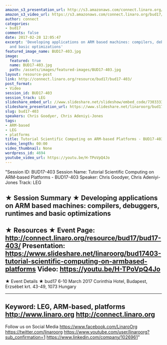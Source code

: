 ```yaml
---
amazon_s3_presentation_url: http://s3.amazonaws.com/connect.linaro.org/bud17/Presentations/BUD17-403%20Scientific_Computing_on_ARM.pdf
amazon_s3_video_url: https://s3.amazonaws.com/connect.linaro.org/bud17/Videos/Thursday/BUD17-403%20Tutorial%20Scientific%20Computing%20on%20ARM-based%20Platforms.mp4
author: connect
categories:
- bud17
comments: false
date: 2017-02-28 12:05:47
excerpt: 'Developing applications on ARM based machines: compilers, debuggers, runtimes
  and basic optimizations'
featured_image_name: BUD17-403.jpg
image:
  featured: true
  name: BUD17-403.jpg
  path: /assets/images/featured-images/BUD17-403.jpg
layout: resource-post
link: http://connect.linaro.org/resource/bud17/bud17-403/
post_format:
- Video
session_id: BUD17-403
session_track: LEG
slideshare_embed_url: //www.slideshare.net/slideshow/embed_code/73033335
slideshare_presentation_url: https://www.slideshare.net/linaroorg/bud17403-tutorial-scientific-computing-on-armbased-platforms
slug: bud17-403
speakers: Chris Goodyer, Chris Adeniyi-Jones
tags:
- ARM-based
- LEG
- platforms
title: Tutorial Scientific Computing on ARM-based Platforms - BUD17-403
video_length: 00:00
video_thumbnail: None
wordpress_id: 4694
youtube_video_url: https://youtu.be/H-TPoVpQ4Jo
---
```


"Session ID: BUD17-403
Session Name: Tutorial Scientific Computing on ARM-based Platforms - BUD17-403
Speaker: Chris Goodyer, Chris Adeniyi-Jones
Track: LEG


★ Session Summary ★
Developing applications on ARM based machines: compilers, debuggers, runtimes and basic optimizations
---------------------------------------------------
★ Resources ★
Event Page: http://connect.linaro.org/resource/bud17/bud17-403/
Presentation: https://www.slideshare.net/linaroorg/bud17403-tutorial-scientific-computing-on-armbased-platforms
Video: https://youtu.be/H-TPoVpQ4Jo
 ---------------------------------------------------

★ Event Details ★
bud17
6-10 March 2017
Corinthia Hotel, Budapest,
Erzsébet krt. 43-49,
1073 Hungary

---------------------------------------------------
Keyword: LEG, ARM-based, platforms
http://www.linaro.org
http://connect.linaro.org
---------------------------------------------------
Follow us on Social Media
https://www.facebook.com/LinaroOrg
https://twitter.com/linaroorg
https://www.youtube.com/user/linaroorg?sub_confirmation=1
https://www.linkedin.com/company/1026961"